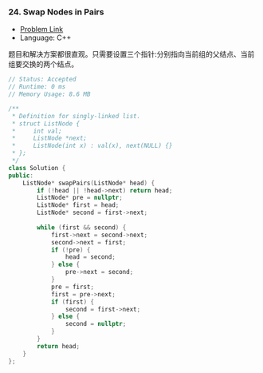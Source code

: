 ###  24. Swap Nodes in Pairs

- [Problem Link](https://leetcode.com/problems/swap-nodes-in-pairs/)
- Language: C++

题目和解决方案都很直观。只需要设置三个指针:分别指向当前组的父结点、当前组要交换的两个结点。

```C++
// Status: Accepted
// Runtime: 0 ms
// Memory Usage: 8.6 MB

/**
 * Definition for singly-linked list.
 * struct ListNode {
 *     int val;
 *     ListNode *next;
 *     ListNode(int x) : val(x), next(NULL) {}
 * };
 */
class Solution {
public:
    ListNode* swapPairs(ListNode* head) {
        if (!head || !head->next) return head;
        ListNode* pre = nullptr;
        ListNode* first = head;
        ListNode* second = first->next;
        
        while (first && second) {
            first->next = second->next;
            second->next = first;
            if (!pre) {
                head = second;
            } else {
                pre->next = second;
            }
            pre = first;
            first = pre->next;
            if (first) {
                second = first->next;
            } else {
                second = nullptr;
            }
        }
        return head;
    }
};
```
